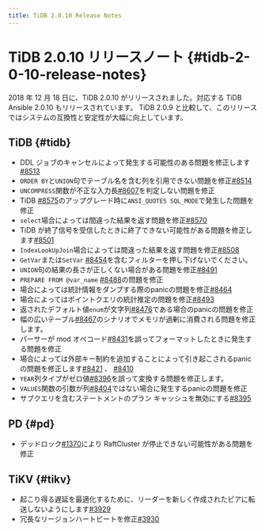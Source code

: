 ```yaml
---
title: TiDB 2.0.10 Release Notes
---
```


# TiDB 2.0.10 リリースノート {#tidb-2-0-10-release-notes}

2018 年 12 月 18 日に、TiDB 2.0.10 がリリースされました。対応する TiDB Ansible 2.0.10 もリリースされています。 TiDB 2.0.9 と比較して、このリリースではシステムの互換性と安定性が大幅に向上しています。

## TiDB {#tidb}

-   DDL ジョブのキャンセルによって発生する可能性のある問題を修正します[#8513](https://github.com/pingcap/tidb/pull/8513)
-   `ORDER BY`と`UNION`句でテーブル名を含む列を引用できない問題を修正[#8514](https://github.com/pingcap/tidb/pull/8514)
-   `UNCOMPRESS`関数が不正な入力長[#8607](https://github.com/pingcap/tidb/pull/8607)を判定しない問題を修正
-   TiDB [#8575](https://github.com/pingcap/tidb/pull/8575)のアップグレード時に`ANSI_QUOTES SQL_MODE`で発生した問題を修正
-   `select`場合によっては間違った結果を返す問題を修正[#8570](https://github.com/pingcap/tidb/pull/8570)
-   TiDB が終了信号を受信したときに終了できない可能性がある問題を修正します[#8501](https://github.com/pingcap/tidb/pull/8501)
-   `IndexLookUpJoin`場合によっては間違った結果を返す問題を修正[#8508](https://github.com/pingcap/tidb/pull/8508)
-   `GetVar`または`SetVar` [#8454](https://github.com/pingcap/tidb/pull/8454)を含むフィルターを押し下げないでください。
-   `UNION`句の結果の長さが正しくない場合がある問題を修正[#8491](https://github.com/pingcap/tidb/pull/8491)
-   `PREPARE FROM @var_name` [#8488](https://github.com/pingcap/tidb/pull/8488)の問題を修正
-   場合によっては統計情報をダンプする際のpanicの問題を修正[#8464](https://github.com/pingcap/tidb/pull/8464)
-   場合によってはポイントクエリの統計推定の問題を修正[#8493](https://github.com/pingcap/tidb/pull/8493)
-   返されたデフォルト値`enum`が文字列[#8476](https://github.com/pingcap/tidb/pull/8476)である場合のpanicの問題を修正
-   幅の広いテーブル[#8467](https://github.com/pingcap/tidb/pull/8467)のシナリオでメモリが過剰に消費される問題を修正します。
-   パーサーが mod オペコード[#8431](https://github.com/pingcap/tidb/pull/8431)を誤ってフォーマットしたときに発生する問題を修正
-   場合によっては外部キー制約を追加することによって引き起こされるpanicの問題を修正します[#8421](https://github.com/pingcap/tidb/pull/8421) 、 [#8410](https://github.com/pingcap/tidb/pull/8410)
-   `YEAR`列タイプがゼロ値[#8396](https://github.com/pingcap/tidb/pull/8396)を誤って変換する問題を修正します。
-   `VALUES`関数の引数が列[#8404](https://github.com/pingcap/tidb/pull/8404)ではない場合に発生するpanicの問題を修正
-   サブクエリを含むステートメントのプラン キャッシュを無効にする[#8395](https://github.com/pingcap/tidb/pull/8395)

## PD {#pd}

-   デッドロック[#1370](https://github.com/pingcap/pd/pull/1370)により RaftCluster が停止できない可能性がある問題を修正

## TiKV {#tikv}

-   起こり得る遅延を最適化するために、リーダーを新しく作成されたピアに転送しないようにします[#3929](https://github.com/tikv/tikv/pull/3929)
-   冗長なリージョンハートビートを修正[#3930](https://github.com/tikv/tikv/pull/3930)

